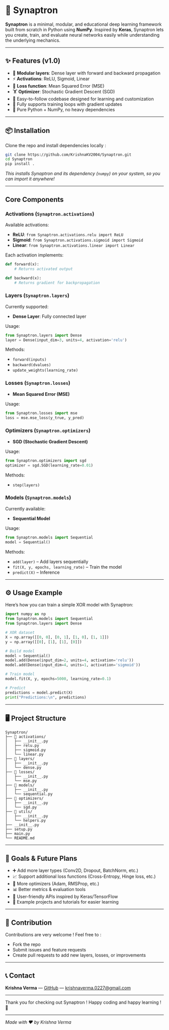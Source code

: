 # 🚀 Synaptron

**Synaptron** is a minimal, modular, and educational deep learning framework built from scratch in Python using **NumPy**.
Inspired by **Keras**, Synaptron lets you create, train, and evaluate neural networks easily while understanding the underlying mechanics.

---

## ✨ Features (v1.0)

* 🧱 **Modular layers**: Dense layer with forward and backward propagation
* ⚡️ **Activations**: ReLU, Sigmoid, Linear
* 🧾 **Loss function**: Mean Squared Error (MSE)
* 🏋️ **Optimizer**: Stochastic Gradient Descent (SGD)
* 🧪 Easy-to-follow codebase designed for learning and customization
* 🔄 Fully supports training loops with gradient updates
* 🐍 Pure Python + NumPy, no heavy dependencies

---

## 📦 Installation

Clone the repo and install dependencies locally :

```bash
git clone https://github.com/KrishnaKV2004/Synaptron.git
cd Synaptron
pip install .
```

*This installs Synaptron and its dependency (`numpy`) on your system, so you can import it anywhere!*

---

## Core Components

### Activations (`Synaptron.activations`)

Available activations:

* **ReLU**: `from Synaptron.activations.relu import ReLU`
* **Sigmoid**: `from Synaptron.activations.sigmoid import Sigmoid`
* **Linear**: `from Synaptron.activations.linear import Linear`

Each activation implements:

```python
def forward(x):
    # Returns activated output

def backward(x):
    # Returns gradient for backpropagation
```

### Layers (`Synaptron.layers`)

Currently supported:

* **Dense Layer**: Fully connected layer

Usage:

```python
from Synaptron.layers import Dense
layer = Dense(input_dim=3, units=4, activation='relu')
```

Methods:

* `forward(inputs)`
* `backward(dvalues)`
* `update_weights(learning_rate)`

### Losses (`Synaptron.losses`)

* **Mean Squared Error (MSE)**

Usage:

```python
from Synaptron.losses import mse
loss = mse.mse_loss(y_true, y_pred)
```

### Optimizers (`Synaptron.optimizers`)

* **SGD (Stochastic Gradient Descent)**

Usage:

```python
from Synaptron.optimizers import sgd
optimizer = sgd.SGD(learning_rate=0.01)
```

Methods:

* `step(layers)`

### Models (`Synaptron.models`)

Currently available:

* **Sequential Model**

Usage:

```python
from Synaptron.models import Sequential
model = Sequential()
```

Methods:

* `add(layer)` – Add layers sequentially
* `fit(X, y, epochs, learning_rate)` – Train the model
* `predict(X)` – Inference

---

## ⚙️ Usage Example

Here’s how you can train a simple XOR model with Synaptron:

```python
import numpy as np
from Synaptron.models import Sequential
from Synaptron.layers import Dense

# XOR dataset
X = np.array([[0, 0], [0, 1], [1, 0], [1, 1]])
y = np.array([[0], [1], [1], [0]])

# Build model
model = Sequential()
model.add(Dense(input_dim=2, units=4, activation='relu'))
model.add(Dense(input_dim=4, units=1, activation='sigmoid'))

# Train model
model.fit(X, y, epochs=5000, learning_rate=0.1)

# Predict
predictions = model.predict(X)
print("Predictions:\n", predictions)
```

---

## 🖥️ Project Structure

```
Synaptron/
├── 📁 activations/
│   ├── __init__.py
│   ├── relu.py
│   ├── sigmoid.py
│   └── linear.py
├── 📁 layers/
│   ├── __init__.py
│   └── dense.py
├── 📁 losses/
│   ├── __init__.py
│   └── mse.py
├── 📁 models/
│   ├── __init__.py
│   └── sequential.py
├── 📁 optimizers/
│   ├── __init__.py
│   └── sgd.py
├── 📁 utils/
│   ├── __init__.py
│   └── helpers.py
├── __init__.py
├── setup.py
├── main.py
└── README.md
```

---

## 🎯 Goals & Future Plans

* ➕ Add more layer types (Conv2D, Dropout, BatchNorm, etc.)
* 📈 Support additional loss functions (Cross-Entropy, Hinge loss, etc.)
* 🚀 More optimizers (Adam, RMSProp, etc.)
* 📊 Better metrics & evaluation tools
* 🎨 User-friendly APIs inspired by Keras/TensorFlow
* 🔧 Example projects and tutorials for easier learning

---

## 🤝 Contribution

Contributions are very welcome ! Feel free to :

* Fork the repo
* Submit issues and feature requests
* Create pull requests to add new layers, losses, or improvements

---

## 📞 Contact

**Krishna Verma** — [GitHub](https://github.com/KrishnaKV2004) — [krishnaverma.0227@gmail.com](mailto:krishnaverma.0227@gmail.com)

---

Thank you for checking out Synaptron !
Happy coding and happy learning ! 🎉

---

*Made with ❤️ by Krishna Verma*